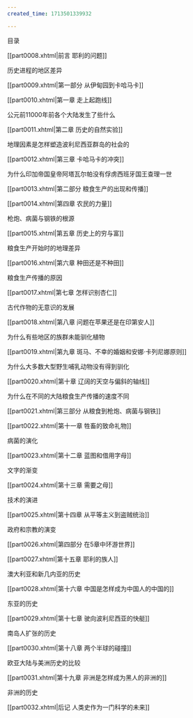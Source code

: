 ```yaml
---
created_time: 1713501339932

---
```

 

目录

[[part0008.xhtml\|前言 耶利的问题]]

历史进程的地区差异

  

[[part0009.xhtml\|第一部分 从伊甸园到卡哈马卡]]

[[part0010.xhtml\|第一章 走上起跑线]]

公元前11000年前各个大陆发生了些什么

[[part0011.xhtml\|第二章 历史的自然实验]]

地理因素是怎样塑造波利尼西亚群岛的社会的

[[part0012.xhtml\|第三章 卡哈马卡的冲突]]

为什么印加帝国皇帝阿塔瓦尔帕没有俘虏西班牙国王查理一世

  

[[part0013.xhtml\|第二部分 粮食生产的出现和传播]]

[[part0014.xhtml\|第四章 农民的力量]]

枪炮、病菌与钢铁的根源

[[part0015.xhtml\|第五章 历史上的穷与富]]

粮食生产开始时的地理差异

[[part0016.xhtml\|第六章 种田还是不种田]]

粮食生产传播的原因

[[part0017.xhtml\|第七章 怎样识别杏仁]]

古代作物的无意识的发展

[[part0018.xhtml\|第八章 问题在苹果还是在印第安人]]

为什么有些地区的族群未能驯化植物

[[part0019.xhtml\|第九章 斑马、不幸的婚姻和安娜·卡列尼娜原则]]

为什么大多数大型野生哺乳动物没有得到驯化

[[part0020.xhtml\|第十章 辽阔的天空与偏斜的轴线]]

为什么在不同的大陆粮食生产传播的速度不同

  

[[part0021.xhtml\|第三部分 从粮食到枪炮、病菌与钢铁]]

[[part0022.xhtml\|第十一章 牲畜的致命礼物]]

病菌的演化

[[part0023.xhtml\|第十二章 蓝图和借用字母]]

文字的渐变

[[part0024.xhtml\|第十三章 需要之母]]

技术的演进

[[part0025.xhtml\|第十四章 从平等主义到盗贼统治]]

政府和宗教的演变

  

[[part0026.xhtml\|第四部分 在5章中环游世界]]

[[part0027.xhtml\|第十五章 耶利的族人]]

澳大利亚和新几内亚的历史

[[part0028.xhtml\|第十六章 中国是怎样成为中国人的中国的]]

东亚的历史

[[part0029.xhtml\|第十七章 驶向波利尼西亚的快艇]]

南岛人扩张的历史

[[part0030.xhtml\|第十八章 两个半球的碰撞]]

欧亚大陆与美洲历史的比较

[[part0031.xhtml\|第十九章 非洲是怎样成为黑人的非洲的]]

非洲的历史

  

[[part0032.xhtml\|后记 人类史作为一门科学的未来]]